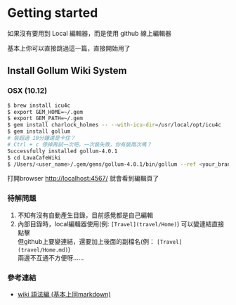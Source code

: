 # Getting started
如果沒有要用到 Local 編輯器，而是使用 github 線上編輯器

基本上你可以直接跳過這一篇，直接開始用了

## Install Gollum Wiki System
### OSX (10.12)
```bash
$ brew install icu4c
$ export GEM_HOME=~/.gem
$ export GEM_PATH=~/.gem
$ gem install charlock_holmes -- --with-icu-dir=/usr/local/opt/icu4c
$ gem install gollum
# 裝超過 10分鐘還是卡住？
# Ctrl + c 停掉再試一次吧，一次裝失敗，你有裝兩次嗎？
Successfully installed gollum-4.0.1
$ cd LavaCafeWiki
$ /Users/<user_name>/.gem/gems/gollum-4.0.1/bin/gollum --ref <your_branch_name>
```
打開browser [http://localhost:4567/](http://localhost:4567/) 就會看到編輯頁了

### 待解問題
  1. 不知有沒有自動產生目錄，目前感覺都是自己編輯
  2. 內部目錄時，local編輯器使用(例: ```[Travel](travel/Home)```) 可以變連結直接點擊  
     但github上要變連結，還要加上後面的副檔名(例： ```[Travel](travel/Home.md)```)  
     兩邊不互通不方便呀......

### 參考連結
  * [wiki 語法編 (基本上同markdown)](https://github.com/gollum/gollum/wiki)
